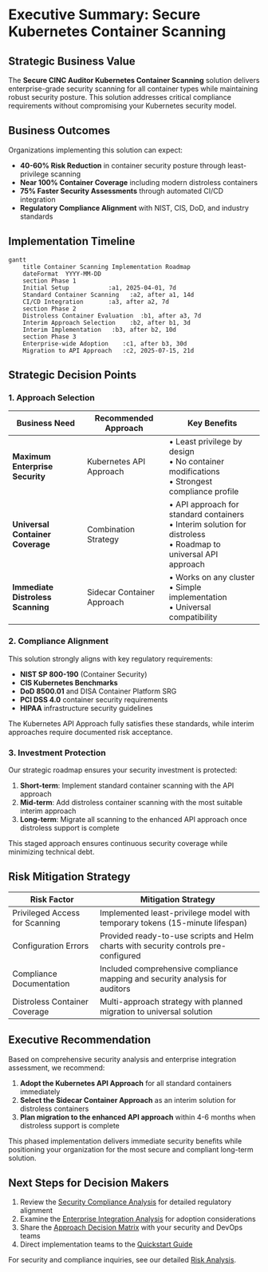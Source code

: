 # Executive Summary: Secure Kubernetes Container Scanning

## Strategic Business Value

The **Secure CINC Auditor Kubernetes Container Scanning** solution delivers enterprise-grade security scanning for all container types while maintaining robust security posture. This solution addresses critical compliance requirements without compromising your Kubernetes security model.

## Business Outcomes

Organizations implementing this solution can expect:

- **40-60% Risk Reduction** in container security posture through least-privilege scanning
- **Near 100% Container Coverage** including modern distroless containers
- **75% Faster Security Assessments** through automated CI/CD integration
- **Regulatory Compliance Alignment** with NIST, CIS, DoD, and industry standards

## Implementation Timeline

```mermaid
gantt
    title Container Scanning Implementation Roadmap
    dateFormat  YYYY-MM-DD
    section Phase 1
    Initial Setup           :a1, 2025-04-01, 7d
    Standard Container Scanning   :a2, after a1, 14d
    CI/CD Integration       :a3, after a2, 7d
    section Phase 2
    Distroless Container Evaluation  :b1, after a3, 7d
    Interim Approach Selection    :b2, after b1, 3d
    Interim Implementation   :b3, after b2, 10d
    section Phase 3
    Enterprise-wide Adoption    :c1, after b3, 30d
    Migration to API Approach   :c2, 2025-07-15, 21d
```

## Strategic Decision Points

### 1. Approach Selection

| Business Need | Recommended Approach | Key Benefits |
|---------------|---------------------|--------------|
| **Maximum Enterprise Security** | Kubernetes API Approach | • Least privilege by design<br>• No container modifications<br>• Strongest compliance profile |
| **Universal Container Coverage** | Combination Strategy | • API approach for standard containers<br>• Interim solution for distroless<br>• Roadmap to universal API approach |
| **Immediate Distroless Scanning** | Sidecar Container Approach | • Works on any cluster<br>• Simple implementation<br>• Universal compatibility |

### 2. Compliance Alignment

This solution strongly aligns with key regulatory requirements:

- **NIST SP 800-190** (Container Security)
- **CIS Kubernetes Benchmarks**
- **DoD 8500.01** and DISA Container Platform SRG
- **PCI DSS 4.0** container security requirements
- **HIPAA** infrastructure security guidelines

The Kubernetes API Approach fully satisfies these standards, while interim approaches require documented risk acceptance.

### 3. Investment Protection

Our strategic roadmap ensures your security investment is protected:

1. **Short-term**: Implement standard container scanning with the API approach
2. **Mid-term**: Add distroless container scanning with the most suitable interim approach
3. **Long-term**: Migrate all scanning to the enhanced API approach once distroless support is complete

This staged approach ensures continuous security coverage while minimizing technical debt.

## Risk Mitigation Strategy

| Risk Factor | Mitigation Strategy |
|-------------|---------------------|
| Privileged Access for Scanning | Implemented least-privilege model with temporary tokens (15-minute lifespan) |
| Configuration Errors | Provided ready-to-use scripts and Helm charts with security controls pre-configured |
| Compliance Documentation | Included comprehensive compliance mapping and security analysis for auditors |
| Distroless Container Coverage | Multi-approach strategy with planned migration to universal solution |

## Executive Recommendation

Based on comprehensive security analysis and enterprise integration assessment, we recommend:

1. **Adopt the Kubernetes API Approach** for all standard containers immediately
2. **Select the Sidecar Container Approach** as an interim solution for distroless containers
3. **Plan migration to the enhanced API approach** within 4-6 months when distroless support is complete

This phased implementation delivers immediate security benefits while positioning your organization for the most secure and compliant long-term solution.

## Next Steps for Decision Makers

1. Review the [Security Compliance Analysis](../security/compliance/index.md) for detailed regulatory alignment
2. Examine the [Enterprise Integration Analysis](../overview/enterprise-integration-analysis.md) for adoption considerations
3. Share the [Approach Decision Matrix](../approaches/decision-matrix.md) with your security and DevOps teams
4. Direct implementation teams to the [Quickstart Guide](../quickstart-guide.md)

For security and compliance inquiries, see our detailed [Risk Analysis](../security/risk/index.md).
